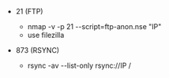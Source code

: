 - 21 (FTP)
	- nmap -v -p 21 --script=ftp-anon.nse "IP"
	- use filezilla


- 873 (RSYNC)
	- rsync -av --list-only rsync://IP /